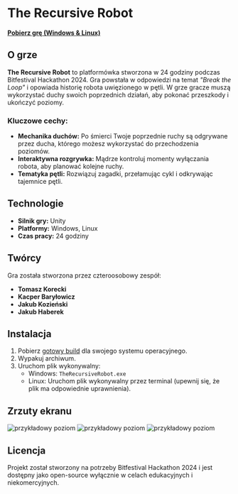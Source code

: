 # The Recursive Robot

[**Pobierz grę (Windows & Linux)**](https://polslpl-my.sharepoint.com/:f:/g/personal/kb305480_student_polsl_pl/EvZODStVKHlPg3LFsuC8b9MBnT6zq7oXTsfkqK2Wftz8WA?e=u3ze2s)

## O grze
**The Recursive Robot** to platformówka stworzona w 24 godziny podczas Bitfestival Hackathon 2024. Gra powstała w odpowiedzi na temat *"Break the Loop"* i opowiada historię robota uwięzionego w pętli. W grze gracze muszą wykorzystać duchy swoich poprzednich działań, aby pokonać przeszkody i ukończyć poziomy.

### Kluczowe cechy:
- **Mechanika duchów:** Po śmierci Twoje poprzednie ruchy są odgrywane przez ducha, którego możesz wykorzystać do przechodzenia poziomów.
- **Interaktywna rozgrywka:** Mądrze kontroluj momenty wyłączania robota, aby planować kolejne ruchy.
- **Tematyka pętli:** Rozwiązuj zagadki, przełamując cykl i odkrywając tajemnice pętli.

## Technologie
- **Silnik gry:** Unity
- **Platformy:** Windows, Linux
- **Czas pracy:** 24 godziny

## Twórcy
Gra została stworzona przez czteroosobowy zespół:
- **Tomasz Korecki**
- **Kacper Baryłowicz**    
- **Jakub Kozieński**  
- **Jakub Haberek**  

## Instalacja
1. Pobierz [gotowy build](https://polslpl-my.sharepoint.com/:f:/g/personal/kb305480_student_polsl_pl/EvZODStVKHlPg3LFsuC8b9MBnT6zq7oXTsfkqK2Wftz8WA?e=u3ze2s) dla swojego systemu operacyjnego.
2. Wypakuj archiwum.
3. Uruchom plik wykonywalny:
   - Windows: `TheRecursiveRobot.exe`
   - Linux: Uruchom plik wykonywalny przez terminal (upewnij się, że plik ma odpowiednie uprawnienia).

## Zrzuty ekranu
![przykładowy poziom](screenshots/Screenshot_from_2024-12-01_10-10-48.png)
![przykładowy poziom](screenshots/Screenshot_from_2024-12-01_10-11-33.png)
![przykładowy poziom](screenshots/Screenshot_from_2024-12-01_10-12-05.png)
## Licencja
Projekt został stworzony na potrzeby Bitfestival Hackathon 2024 i jest dostępny jako open-source wyłącznie w celach edukacyjnych i niekomercyjnych.
